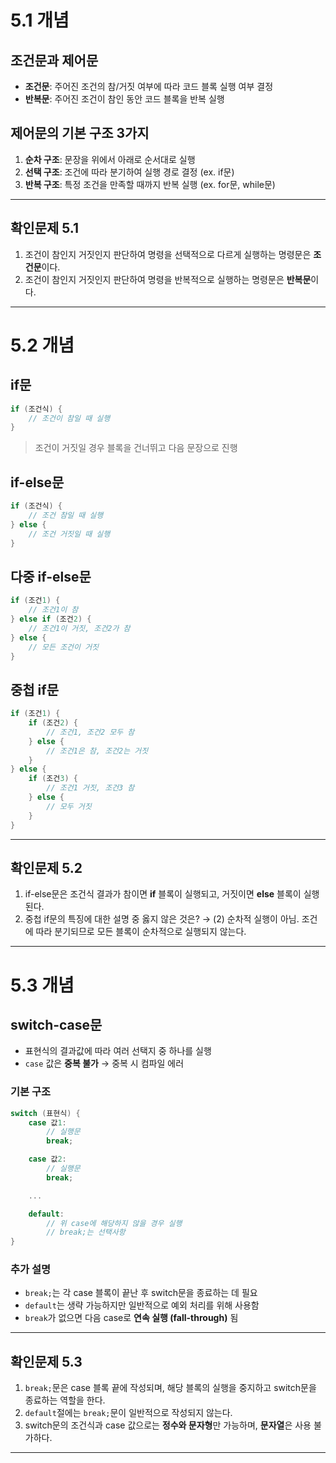 # 5.1 개념

## 조건문과 제어문

* **조건문**: 주어진 조건의 참/거짓 여부에 따라 코드 블록 실행 여부 결정
* **반복문**: 주어진 조건이 참인 동안 코드 블록을 반복 실행

## 제어문의 기본 구조 3가지

1. **순차 구조**: 문장을 위에서 아래로 순서대로 실행
2. **선택 구조**: 조건에 따라 분기하여 실행 경로 결정 (ex. if문)
3. **반복 구조**: 특정 조건을 만족할 때까지 반복 실행 (ex. for문, while문)

---

## 확인문제 5.1

1. 조건이 참인지 거짓인지 판단하여 명령을 선택적으로 다르게 실행하는 명령문은 **조건문**이다.
2. 조건이 참인지 거짓인지 판단하여 명령을 반복적으로 실행하는 명령문은 **반복문**이다.

---

# 5.2 개념

## if문

```c
if (조건식) {
    // 조건이 참일 때 실행
}
```

> 조건이 거짓일 경우 블록을 건너뛰고 다음 문장으로 진행

## if-else문

```c
if (조건식) {
    // 조건 참일 때 실행
} else {
    // 조건 거짓일 때 실행
}
```

## 다중 if-else문

```c
if (조건1) {
    // 조건1이 참
} else if (조건2) {
    // 조건1이 거짓, 조건2가 참
} else {
    // 모든 조건이 거짓
}
```

## 중첩 if문

```c
if (조건1) {
    if (조건2) {
        // 조건1, 조건2 모두 참
    } else {
        // 조건1은 참, 조건2는 거짓
    }
} else {
    if (조건3) {
        // 조건1 거짓, 조건3 참
    } else {
        // 모두 거짓
    }
}
```

---

## 확인문제 5.2

1. if-else문은 조건식 결과가 참이면 **if** 블록이 실행되고, 거짓이면 **else** 블록이 실행된다.
2. 중첩 if문의 특징에 대한 설명 중 옳지 않은 것은? → (2) 순차적 실행이 아님. 조건에 따라 분기되므로 모든 블록이 순차적으로 실행되지 않는다.

---

# 5.3 개념

## switch-case문

* 표현식의 결과값에 따라 여러 선택지 중 하나를 실행
* `case` 값은 **중복 불가** → 중복 시 컴파일 에러

### 기본 구조

```c
switch (표현식) {
    case 값1:
        // 실행문
        break;

    case 값2:
        // 실행문
        break;

    ...

    default:
        // 위 case에 해당하지 않을 경우 실행
        // break;는 선택사항
}
```

### 추가 설명

* `break;`는 각 case 블록이 끝난 후 switch문을 종료하는 데 필요
* `default`는 생략 가능하지만 일반적으로 예외 처리를 위해 사용함
* `break`가 없으면 다음 case로 **연속 실행 (fall-through)** 됨

---

## 확인문제 5.3

1. `break;`문은 case 블록 끝에 작성되며, 해당 블록의 실행을 중지하고 switch문을 종료하는 역할을 한다.
2. `default`절에는 `break;`문이 일반적으로 작성되지 않는다.
3. switch문의 조건식과 case 값으로는 **정수와 문자형**만 가능하며, **문자열**은 사용 불가하다.

---
